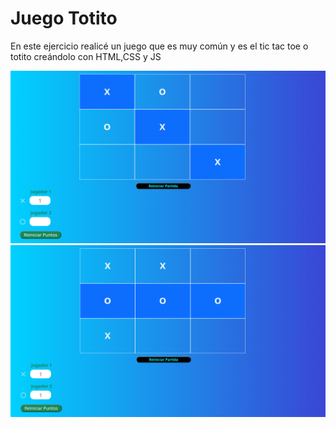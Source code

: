 # Juego Totito


En este ejercicio realicé un juego que es muy común y es el tic tac toe o totito creándolo con HTML,CSS y JS



![demo](./imagen_de_referencia.png)
![demo](./imagen_de_referencia2.png)